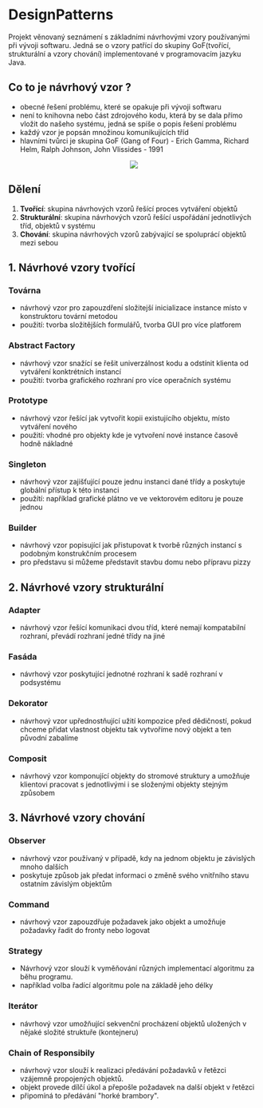# DesignPatterns

Projekt věnovaný seznámení s základními návrhovými vzory používanými při vývoji softwaru. 
Jedná se o vzory patřící do skupiny GoF(tvořící, strukturální a vzory chování) implementované v programovacím jazyku Java.

## Co to je návrhový vzor ?
* obecné řešení problému, které se opakuje při vývoji softwaru
* není to knihovna nebo část zdrojového kodu, která by se dala přímo vložit do našeho systému, jedná se spíše o popis řešení problému
* každý vzor je popsán množinou komunikujících tříd
* hlavními tvůrci je skupina GoF (Gang of Four) - Erich Gamma, Richard Helm, Ralph Johnson, John Vlissides - 1991

<p align='center'>
<img src="https://cms-assets.tutsplus.com/uploads/users/436/posts/22345/preview_image/simple-factory-design-pattern.jpg"/>
</p>

## Dělení
1. **Tvořící**: skupina návrhových vzorů řešící proces vytváření objektů
2. **Strukturální**: skupina návrhových vzorů řešící uspořádání jednotlivých tříd, objektů v systému
3. **Chování**: skupina návrhových vzorů zabývající se spoluprácí objektů mezi sebou

## 1. Návrhové vzory tvořící
### Továrna
* návrhový vzor pro zapouzdření složitejší inicializace instance místo v konstruktoru tovární metodou
* použití: tvorba složitějších formulářů, tvorba GUI pro více platforem

### Abstract Factory
* návrhový vzor snažící se řešit univerzálnost kodu a odstínit klienta od vytváření konktrétních instancí
* použití: tvorba grafického rozhraní pro více operačních systému

### Prototype
* návrhový vzor řešící jak vytvořit kopii existujícího objektu, místo vytváření nového
* použití: vhodné pro objekty kde je vytvoření nové instance časově hodně nákladné

### Singleton
* návrhový vzor zajišťující pouze jednu instanci dané třídy a poskytuje globální přístup k této instanci
* použítí: například grafické plátno ve ve vektorovém editoru je pouze jednou

### Builder
* návrhový vzor popisující jak přistupovat k tvorbě různých instancí s podobným konstrukčním procesem
* pro představu si můžeme představit stavbu domu nebo přípravu pizzy



## 2. Návrhové vzory strukturální
### Adapter
* návrhový vzor řešící komunikaci dvou tříd, které nemají kompatabilní rozhraní, převádí rozhraní jedné třídy na jiné

### Fasáda
* návrhový vzor poskytující jednotné rozhraní k sadě rozhraní v podsystému

### Dekorator
* návrhový vzor upřednostňující užití kompozice před dědičností, pokud chceme přidat vlastnost objektu tak vytvoříme nový objekt a ten původní zabalíme

### Composit
* návrhový vzor komponující objekty do stromové struktury a umožňuje klientovi pracovat s jednotlivými i se složenými objekty stejným způsobem



## 3. Návrhové vzory chování
### Observer
* návrhový vzor používaný v případě, kdy na jednom objektu je závislých mnoho dalších
* poskytuje způsob jak předat informaci o změně svého vnitřního stavu ostatním závislým objektům

### Command
* návrhový vzor zapouzdřuje požadavek jako objekt a umožňuje požadavky řadit do fronty nebo logovat

### Strategy
* Návrhový vzor slouží k vyměňování různých implementací algoritmu za běhu programu.
* například volba řadící algoritmu pole na základě jeho délky

### Iterátor
* návrhový vzor umožňující sekvenční procházení objektů uložených v nějaké složité struktuře (kontejneru)

### Chain of Responsibily
* návrhový vzor slouží k realizaci předávání požadavků v řetězci vzájemně propojených objektů. 
* objekt provede dílčí úkol a přepošle požadavek na další objekt v řetězci
* připomíná to předávání "horké brambory".

